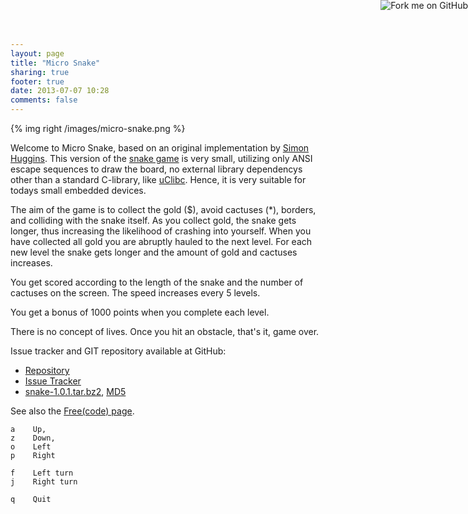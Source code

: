 ```yaml
---
layout: page
title: "Micro Snake"
sharing: true
footer: true
date: 2013-07-07 10:28
comments: false
---
```


<a href="https://github.com/troglobit/snake"><img style="position: absolute; top: 0; right: 0; border: none; box-shadow: none;" src="https://camo.githubusercontent.com/365986a132ccd6a44c23a9169022c0b5c890c387/68747470733a2f2f73332e616d617a6f6e6177732e636f6d2f6769746875622f726962626f6e732f666f726b6d655f72696768745f7265645f6161303030302e706e67" alt="Fork me on GitHub" data-canonical-src="https://s3.amazonaws.com/github/ribbons/forkme_right_red_aa0000.png"></a>

{% img right /images/micro-snake.png %}

Welcome to Micro Snake, based on an original implementation by
[Simon Huggins](http://www.simonhuggins.com/courses/cbasics/course_notes/snake.htm). This
version of the
[snake game](http://en.wikipedia.org/wiki/Snake_%28video_game%29) is
very small, utilizing only ANSI escape sequences to draw the board, no
external library dependencys other than a standard C-library, like
[uClibc](http://www.uclibc.org/).  Hence, it is very suitable for
todays small embedded devices.

The aim of the game is to collect the gold ($), avoid cactuses (*),
borders, and colliding with the snake itself. As you collect gold, the
snake gets longer, thus increasing the likelihood of crashing into
yourself. When you have collected all gold you are abruptly hauled to
the next level. For each new level the snake gets longer and the
amount of gold and cactuses increases.

You get scored according to the length of the snake and the number of
cactuses on the screen. The speed increases every 5 levels.

You get a bonus of 1000 points when you complete each level.

There is no concept of lives. Once you hit an obstacle, that's it,
game over.

Issue tracker and GIT repository available at GitHub:

   * [Repository](http://github.com/troglobit/snake)
   * [Issue Tracker](http://github.com/troglobit/snake/issues)
   * [snake-1.0.1.tar.bz2](ftp://troglobit.com/snake/snake-1.0.1.tar.bz2),
     [MD5](ftp://troglobit.com/snake/snake-1.0.1.tar.bz2.md5)

See also the [Free(code) page](http://freecode.com/projects/micro-snake).

    a    Up,
    z    Down,
    o    Left
    p    Right
    
    f    Left turn
    j    Right turn
    
    q    Quit
